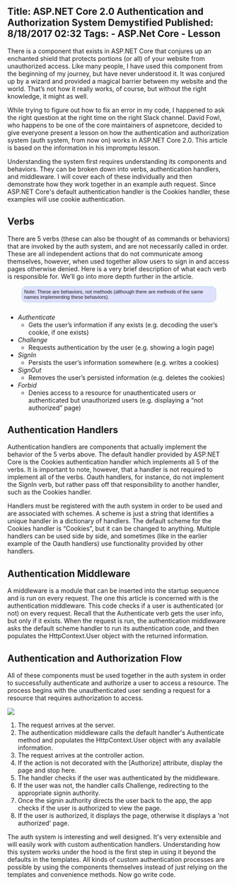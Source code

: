 Title: ASP.NET Core 2.0 Authentication and Authorization System Demystified
Published: 8/18/2017 02:32
Tags:
    - ASP.Net Core
    - Lesson
---
<style>
  .note {
    margin-bottom:25px;
    margin-left:auto;
    margin-right:auto;
    border:1px solid lightblue;
    border-radius: 10px;
    background-color: #e0e0ff;
    padding: 5px;
    font-size:.8em;
    font-family: sans-serif;
    width:85%;
  }
</style>

There is a component that exists in ASP.NET Core that conjures up an enchanted shield that protects portions (or all) of your website from unauthorized access. Like many people, I have used this component from the beginning of my journey, but have never understood it. It was conjured up by a wizard and provided a magical barrier between my website and the world. That’s not how it really works, of course, but without the right knowledge, it might as well.

While trying to figure out how to fix an error in my code, I happened to ask the right question at the right time on the right Slack channel.  David Fowl, who happens to be one of the core maintainers of aspnetcore, decided to give everyone present a lesson on how the authentication and authorization system (auth system, from now on) works in ASP.NET Core 2.0. This article is based on the information in his impromptu lesson.

Understanding the system first requires understanding its components and behaviors. They can be broken down into verbs, authentication handlers, and middleware. I will cover each of these individually and then demonstrate how they work together in an example auth request. Since ASP.NET Core's default authentication handler is the Cookies handler, these examples will use cookie authentication.

## Verbs

There are 5 verbs (these can also be thought of as commands or behaviors) that are invoked by the auth system, and are not necessarily called in order. These are all independent actions that do not communicate among themselves, however, when used together allow users to sign in and access pages otherwise denied. Here is a very brief description of what each verb is responsible for. We’ll go into more depth further in the article.


<div class="note">Note: These are behaviors, not methods (although there are methods of the same names implementing these behaviors).</div>

* *Authenticate*
  * Gets the user’s information if any exists (e.g. decoding the user’s cookie, if one exists)
* *Challenge*
  * Requests authentication by the user (e.g. showing a login page)
* *SignIn*
  * Persists the user’s information somewhere (e.g. writes a cookies)
* *SignOut*
  * Removes the user’s persisted information (e.g. deletes the cookies)
* *Forbid*
  * Denies access to a resource for unauthenticated users or authenticated but unauthorized users (e.g. displaying a “not authorized” page)

## Authentication Handlers

Authentication handlers are components that actually implement the behavior of the 5 verbs above. The default handler provided by ASP.NET Core is the Cookies authentication handler which implements all 5 of the verbs. It is important to note, however, that a handler is not required to implement all of the verbs. Oauth handlers, for instance, do not implement the SignIn verb, but rather pass off that responsibility to another handler, such as the Cookies handler.

Handlers must be registered with the auth system in order to be used and are associated with schemes. A scheme is just a string that identifies a unique handler in a dictionary of handlers. The default scheme for the Cookies handler is “Cookies”, but it can be changed to anything. Multiple handlers can be used side by side, and sometimes (like in the earlier example of the Oauth handlers) use functionality provided by other handlers.

## Authentication Middleware

A middleware is a module that can be inserted into the startup sequence and is run on every request. The one this article is concerned with is the authentication middleware. This code checks if a user is authenticated (or not) on every request. Recall that the Authenticate verb gets the user info, but only if it exists. When the request is run, the authentication middleware asks the default scheme handler to run its authentication code, and then populates the HttpContext.User object with the returned information.

## Authentication and Authorization Flow

All of these components must be used together in the auth system in order to successfully authenticate and authorize a user to access a resource. The process begins with the unauthenticated user sending a request for a resource that requires authorization to access.

<img src="/images/aspnetcore-auth-system-demystified_auth-flow.svg" />

1. The request arrives at the server.
2. The authentication middleware calls the default handler's Authenticate method and populates the HttpContext.User object with any available information.
3. The request arrives at the controller action.
4. If the action is not decorated with the [Authorize] attribute, display the page and stop here.
5. The handler checks if the user was authenticated by the middleware.
6. If the user was not, the handler calls Challenge, redirecting to the appropriate signin authority.
7. Once the signin authority directs the user back to the app, the app checks if the user is authorized to view the page.
8. If the user is authorized, it displays the page, otherwise it displays a 'not authorized' page.

The auth system is interesting and well designed. It's very extensible and will easily work with custom authentication handlers. Understanding how this system works under the hood is the first step in using it beyond the defaults in the templates. All kinds of custom authentication processes are possible by using the components themselves instead of just relying on the templates and convenience methods. Now go write code.
